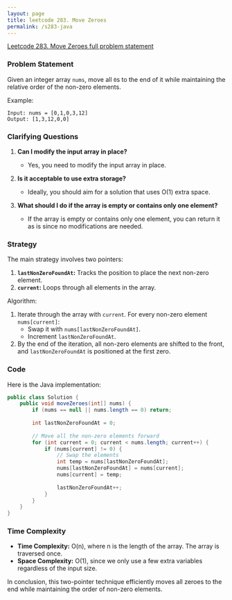 ```yaml
---
layout: page
title: leetcode 283. Move Zeroes
permalink: /s283-java
---
```

[Leetcode 283. Move Zeroes full problem statement](https://algoadvance.github.io/algoadvance/l283)
### Problem Statement
Given an integer array `nums`, move all `0`s to the end of it while maintaining the relative order of the non-zero elements.

Example:
```
Input: nums = [0,1,0,3,12]
Output: [1,3,12,0,0]
```

### Clarifying Questions
1. **Can I modify the input array in place?**
   - Yes, you need to modify the input array in place.
   
2. **Is it acceptable to use extra storage?**
   - Ideally, you should aim for a solution that uses O(1) extra space.
   
3. **What should I do if the array is empty or contains only one element?**
   - If the array is empty or contains only one element, you can return it as is since no modifications are needed.

### Strategy
The main strategy involves two pointers:
1. **`lastNonZeroFoundAt`:** Tracks the position to place the next non-zero element.
2. **`current`:** Loops through all elements in the array.

Algorithm:
1. Iterate through the array with `current`. For every non-zero element `nums[current]`:
   - Swap it with `nums[lastNonZeroFoundAt]`.
   - Increment `lastNonZeroFoundAt`.
2. By the end of the iteration, all non-zero elements are shifted to the front, and `lastNonZeroFoundAt` is positioned at the first zero.

### Code
Here is the Java implementation:

```java
public class Solution {
    public void moveZeroes(int[] nums) {
        if (nums == null || nums.length == 0) return;
        
        int lastNonZeroFoundAt = 0;
        
        // Move all the non-zero elements forward
        for (int current = 0; current < nums.length; current++) {
            if (nums[current] != 0) {
                // Swap the elements
                int temp = nums[lastNonZeroFoundAt];
                nums[lastNonZeroFoundAt] = nums[current];
                nums[current] = temp;
                
                lastNonZeroFoundAt++;
            }
        }
    }
}
```

### Time Complexity
- **Time Complexity:** O(n), where n is the length of the array. The array is traversed once.
- **Space Complexity:** O(1), since we only use a few extra variables regardless of the input size.

In conclusion, this two-pointer technique efficiently moves all zeroes to the end while maintaining the order of non-zero elements.